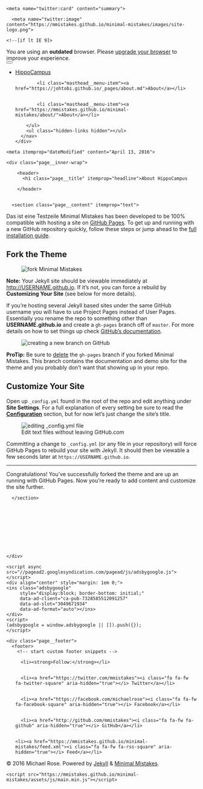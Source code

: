 <!doctype html>
<html lang="en" class="no-js">
  <head>
  
<meta charset="utf-8">

<!-- begin SEO -->

<title>About HippoCampus</title>

<meta property="og:locale" content="en">
<meta property="og:site_name" content="HippoCampus">
<meta property="og:title" content="About">

<link rel="canonical" href="https://mmistakes.github.io/minimal-mistakes/docs/quick-start-guide/">
  <meta property="og:url" content="https://mmistakes.github.io/minimal-mistakes/docs/quick-start-guide/">



  <meta property="og:description" content="How to quickly install and setup Minimal Mistakes for use with GitHub Pages.">



  <meta name="twitter:site" content="@mmistakes">
  <meta name="twitter:title" content="Quick-Start Guide">
  <meta name="twitter:description" content="How to quickly install and setup Minimal Mistakes for use with GitHub Pages.">
  <meta name="twitter:url" content="https://mmistakes.github.io/docs/quick-start-guide/">

  
    <meta name="twitter:card" content="summary">
    
      <meta name="twitter:image" content="https://mmistakes.github.io/minimal-mistakes/images/site-logo.png">
    
  

  



  

  



  <meta property="og:image" content="https://mmistakes.github.io/minimal-mistakes/images/site-logo.png">








  <script type="application/ld+json">
    {
      "@context": "http://schema.org",
      "@type": "Organization",
      "url": "https://mmistakes.github.io/minimal-mistakes",
      "logo": "https://mmistakes.github.io/minimal-mistakes/images/site-logo.png"
    }
  </script>



  <script type="application/ld+json">
    {
      "@context" : "http://schema.org",
      "@type" : "Person",
      "name" : "Michael Rose",
      "url" : "https://mmistakes.github.io/minimal-mistakes",
      "sameAs" : ["https://twitter.com/mmistakes","https://facebook.com/michaelrose"]
    }
  </script>



  <meta name="google-site-verification" content="UQj93ERU9zgECodaaXgVpkjrFn9UrDMEzVamacSoQ8Y" />




<!-- end SEO -->


<link href="https://mmistakes.github.io/minimal-mistakes/feed.xml" type="application/atom+xml" rel="alternate" title="Minimal Mistakes Feed">

<!-- http://t.co/dKP3o1e -->
<meta name="HandheldFriendly" content="True">
<meta name="MobileOptimized" content="320">
<meta name="viewport" content="width=device-width, initial-scale=1.0">

<script>
  document.documentElement.className = document.documentElement.className.replace(/\bno-js\b/g, '') + ' js ';
</script>

<!-- For all browsers -->
<link rel="stylesheet" href="https://mmistakes.github.io/minimal-mistakes/assets/css/main.css">

<meta http-equiv="cleartype" content="on">
    

<!-- start custom head snippets -->

<link rel="apple-touch-icon" sizes="57x57" href="https://mmistakes.github.io/minimal-mistakes/images/apple-touch-icon-57x57.png?v=M44lzPylqQ">
<link rel="apple-touch-icon" sizes="60x60" href="https://mmistakes.github.io/minimal-mistakes/images/apple-touch-icon-60x60.png?v=M44lzPylqQ">
<link rel="apple-touch-icon" sizes="72x72" href="https://mmistakes.github.io/minimal-mistakes/images/apple-touch-icon-72x72.png?v=M44lzPylqQ">
<link rel="apple-touch-icon" sizes="76x76" href="https://mmistakes.github.io/minimal-mistakes/images/apple-touch-icon-76x76.png?v=M44lzPylqQ">
<link rel="apple-touch-icon" sizes="114x114" href="https://mmistakes.github.io/minimal-mistakes/images/apple-touch-icon-114x114.png?v=M44lzPylqQ">
<link rel="apple-touch-icon" sizes="120x120" href="https://mmistakes.github.io/minimal-mistakes/images/apple-touch-icon-120x120.png?v=M44lzPylqQ">
<link rel="apple-touch-icon" sizes="144x144" href="https://mmistakes.github.io/minimal-mistakes/images/apple-touch-icon-144x144.png?v=M44lzPylqQ">
<link rel="apple-touch-icon" sizes="152x152" href="https://mmistakes.github.io/minimal-mistakes/images/apple-touch-icon-152x152.png?v=M44lzPylqQ">
<link rel="apple-touch-icon" sizes="180x180" href="https://mmistakes.github.io/minimal-mistakes/images/apple-touch-icon-180x180.png?v=M44lzPylqQ">
<link rel="icon" type="image/png" href="https://mmistakes.github.io/minimal-mistakes/images/favicon-32x32.png?v=M44lzPylqQ" sizes="32x32">
<link rel="icon" type="image/png" href="https://mmistakes.github.io/minimal-mistakes/images/android-chrome-192x192.png?v=M44lzPylqQ" sizes="192x192">
<link rel="icon" type="image/png" href="https://mmistakes.github.io/minimal-mistakes/images/favicon-96x96.png?v=M44lzPylqQ" sizes="96x96">
<link rel="icon" type="image/png" href="https://mmistakes.github.io/minimal-mistakes/images/favicon-16x16.png?v=M44lzPylqQ" sizes="16x16">
<link rel="manifest" href="https://mmistakes.github.io/minimal-mistakes/images/manifest.json?v=M44lzPylqQ">
<link rel="mask-icon" href="https://mmistakes.github.io/minimal-mistakes/images/safari-pinned-tab.svg?v=M44lzPylqQ" color="#000000">
<link rel="shortcut icon" href="/images/favicon.ico?v=M44lzPylqQ">
<meta name="msapplication-TileColor" content="#000000">
<meta name="msapplication-TileImage" content="https://mmistakes.github.io/minimal-mistakes/images/mstile-144x144.png?v=M44lzPylqQ">
<meta name="msapplication-config" content="https://mmistakes.github.io/minimal-mistakes/images/browserconfig.xml?v=M44lzPylqQ">
<meta name="theme-color" content="#ffffff">

<!-- end custom head snippets -->

  </head>

  <body class="layout--splash">

    <!--[if lt IE 9]>
<div class="notice--danger align-center" style="margin: 0;">You are using an <strong>outdated</strong> browser. Please <a href="http://browsehappy.com/">upgrade your browser</a> to improve your experience.</div>
<![endif]-->
    

<div class="masthead">
  <div class="masthead__inner-wrap">
    <div class="masthead__menu">
      <nav id="site-nav" class="greedy-nav">
        <button><div class="navicon"></div></button>
        <ul class="visible-links">
          <li class="masthead__menu-item masthead__menu-item--lg"><a href="https://johtobi.github.io">HippoCampus</a></li>
          
            
            <li class="masthead__menu-item"><a href="https://johtobi.github.io/_pages/about.md">About</a></li>
          
            
            <li class="masthead__menu-item"><a href="https://mmistakes.github.io/minimal-mistakes/about/">About</a></li>
          
        </ul>
        <ul class="hidden-links hidden"></ul>
      </nav>
    </div>
  </div>
</div>

    





<div id="main" role="main">
  

  <article class="page" itemscope itemtype="http://schema.org/CreativeWork">
    <meta itemprop="headline" content="About">
    <meta itemprop="description" content="About HippoCampus">
    
    <meta itemprop="dateModified" content="April 13, 2016">

    <div class="page__inner-wrap">
      
        <header>
          <h1 class="page__title" itemprop="headline">About HippoCampus
</h1>
          
        </header>
      

      <section class="page__content" itemprop="text">
        
<p>Das ist eine Testzeile Minimal Mistakes has been developed to be 100% compatible with hosting a site on <a href="https://pages.github.com/">GitHub Pages</a>. To get up and running with a new GitHub repository quickly, follow these steps or jump ahead to the <a href="https://mmistakes.github.io/minimal-mistakes/docs/installation/">full installation guide</a>.</p>

<h2 id="fork-the-theme">Fork the Theme</h2>



<figure>
  <img src="https://mmistakes.github.io/minimal-mistakes/images/mm-theme-fork-repo.png" alt="fork Minimal Mistakes" />
</figure>

<p class="notice--warning"><strong>Note:</strong> Your Jekyll site should be viewable immediately at <a href="http://USERNAME.github.io">http://USERNAME.github.io</a>. If it&#8217;s not, you can force a rebuild by <strong>Customizing Your Site</strong> (see below for more details).</p>

<p>If you&#8217;re hosting several Jekyll based sites under the same GitHub username you will have to use Project Pages instead of User Pages. Essentially you rename the repo to something other than <strong>USERNAME.github.io</strong> and create a <code class="highlighter-rouge">gh-pages</code> branch off of <code class="highlighter-rouge">master</code>. For more details on how to set things up check <a href="https://help.github.com/articles/user-organization-and-project-pages/">GitHub&#8217;s documentation</a>.</p>

<figure>
  <img src="https://mmistakes.github.io/minimal-mistakes/images/mm-gh-pages.gif" alt="creating a new branch on GitHub" />
</figure>

<p class="notice--info"><strong>ProTip:</strong> Be sure to <a href="https://github.com/blog/1377-create-and-delete-branches">delete</a> the <code class="highlighter-rouge">gh-pages</code> branch if you forked Minimal Mistakes. This branch contains the documentation and demo site for the theme and you probably don&#8217;t want that showing up in your repo.</p>

<h2 id="customize-your-site">Customize Your Site</h2>

<p>Open up <code class="highlighter-rouge">_config.yml</code> found in the root of the repo and edit anything under <strong>Site Settings</strong>. For a full explanation of every setting be sure to read the <a href="https://mmistakes.github.io/minimal-mistakes/docs/configuration/"><strong>Configuration</strong></a> section, but for now let&#8217;s just change the site&#8217;s title.</p>

<figure>
  <img src="https://mmistakes.github.io/minimal-mistakes/images/mm-github-edit-config.gif" alt="editing _config.yml file" />
  <figcaption>Edit text files without leaving GitHub.com</figcaption>
</figure>

<p>Committing a change to <code class="highlighter-rouge">_config.yml</code> (or any file in your repository) will force GitHub Pages to rebuild your site with Jekyll. It should then be viewable a few seconds later at <code class="highlighter-rouge">https://USERNAME.github.io</code>.</p>

<hr />

<p>Congratulations! You&#8217;ve successfully forked the theme and are up an running with GitHub Pages. Now you&#8217;re ready to add content and customize the site further.</p>

        
      </section>

     

      

      




    </div>

    
  </article>

  
  
</div>

    <script async src="//pagead2.googlesyndication.com/pagead/js/adsbygoogle.js"></script>
    <div align="center" style="margin: 1em 0;">
    <ins class="adsbygoogle"
         style="display:block; border-bottom: initial;"
         data-ad-client="ca-pub-7328585512091257"
         data-ad-slot="3049671934"
         data-ad-format="auto"></ins>
    </div>
    <script>
    (adsbygoogle = window.adsbygoogle || []).push({});
    </script>

    <div class="page__footer">
      <footer>
        <!-- start custom footer snippets -->

<!-- end custom footer snippets -->
        

<div class="page__footer-follow">
  <ul class="social-icons">
    
      <li><strong>Follow:</strong></li>
    
    
      <li><a href="https://twitter.com/mmistakes"><i class="fa fa-fw fa-twitter-square" aria-hidden="true"></i> Twitter</a></li>
    
    
      <li><a href="https://facebook.com/michaelrose"><i class="fa fa-fw fa-facebook-square" aria-hidden="true"></i> Facebook</a></li>
    
    
      <li><a href="http://github.com/mmistakes"><i class="fa fa-fw fa-github" aria-hidden="true"></i> GitHub</a></li>
    
    
    <li><a href="https://mmistakes.github.io/minimal-mistakes/feed.xml"><i class="fa fa-fw fa-rss-square" aria-hidden="true"></i> Feed</a></li>
  </ul>
</div>

<div class="page__footer-copyright">&copy; 2016 Michael Rose. Powered by <a href="http://jekyllrb.com" rel="nofollow">Jekyll</a> &amp; <a href="https://mademistakes.com/work/minimal-mistakes-jekyll-theme/" rel="nofollow">Minimal Mistakes</a>.</div>
      </footer>
    </div>

    <script src="https://mmistakes.github.io/minimal-mistakes/assets/js/main.min.js"></script>




  <script>
  (function(i,s,o,g,r,a,m){i['GoogleAnalyticsObject']=r;i[r]=i[r]||function(){
  (i[r].q=i[r].q||[]).push(arguments)},i[r].l=1*new Date();a=s.createElement(o),
  m=s.getElementsByTagName(o)[0];a.async=1;a.src=g;m.parentNode.insertBefore(a,m)
  })(window,document,'script','//www.google-analytics.com/analytics.js','ga');

  ga('create', 'UA-2011187-3', 'auto');
  ga('send', 'pageview');
</script>






  </body>
</html>


